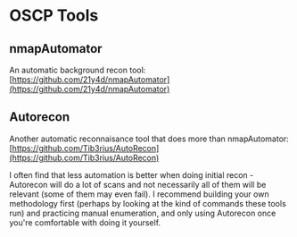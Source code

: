 # OSCP Tools

## nmapAutomator

An automatic background recon tool: [https://github.com/21y4d/nmapAutomator](https://github.com/21y4d/nmapAutomator)

## Autorecon

Another automatic reconnaisance tool that does more than nmapAutomator: [https://github.com/Tib3rius/AutoRecon](https://github.com/Tib3rius/AutoRecon)

I often find that less automation is better when doing initial recon - Autorecon will do a lot of scans and not necessarily all of them will be relevant (some of them may even fail). I recommend building your own methodology first (perhaps by looking at the kind of commands these tools run) and practicing manual enumeration, and only using Autorecon once you're comfortable with doing it yourself.